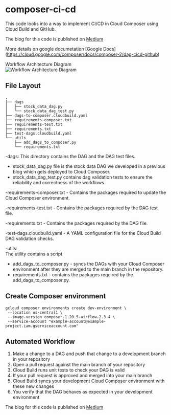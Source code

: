 # composer-ci-cd

This code looks into a way to implement CI/CD in Cloud Composer using Cloud Build and GitHub.

The blog for this code is published on [Medium](https://medium.com/@amarachi.ogu/implementing-ci-cd-in-cloud-composer-using-cloud-build-and-github-part-2-a721e4ed53da) 

More details on google documetation [Google Docs] (https://cloud.google.com/composer/docs/composer-2/dag-cicd-github)


Workflow Architecture Diagram   
![Workflow Architecture Diagram](https://miro.medium.com/v2/resize:fit:1400/format:webp/1*hIIbqvmZqgrcgDcp3jv4Iw.png)


## File Layout

```
.
├── dags
│   ├── stock_data_dag.py
│   └── stock_data_dag_test.py
├── dags-to-composer.cloudbuild.yaml
├── requirements-composer.txt
├── requirements-test.txt
├── requirements.txt
├── test-dags.cloudbuild.yaml
└── utils
    ├── add_dags_to_composer.py
    └── requirements.txt

```

-dags: 
This directory contains the DAG and the DAG test files.   
- stock_data_dag.py file is the stock data DAG we developed in a previous blog which gets deployed to Cloud Composer.    
- stock_data_dag_test.py contains dag validation tests to ensure the reliability and correctness of the workflows.  

-requirements-composer.txt - 
Contains the packages required to update the Cloud Composer environment.  

-requirements-test.txt - 
Contains the packages required by the DAG test file.  

-requirements.txt - 
Contains the packages required by the DAG file.  

-test-dags.cloudbuild.yaml - 
A YAML configuration file for the Cloud Build DAG validation checks.  

-utils:  
The utility contains a script  
- add_dags_to_composer.py - syncs the DAGs with your Cloud Composer environment after they are merged to the main branch in the repository.  
- requirements.txt - contains the packages required by the add_dags_to_composer.py.  


## Create Composer environment
```
gcloud composer environments create dev-environment \
 --location us-central1 \
 --image-version composer-1.20.5-airflow-2.3.4 \
 --service-account "example-account@example-project.iam.gserviceaccount.com"
```

## Automated Workflow

1. Make a change to a DAG and push that change to a development branch in your repository
2. Open a pull request against the main branch of your repository
3. Cloud Build runs unit tests to check your DAG is valid
4. If your pull request is approved and merged into your main branch
5. Cloud Build syncs your development Cloud Composer environment with these new changes 
6. You verify that the DAG behaves as expected in your development environment

The blog for this code is published on [Medium](https://medium.com/@amarachi.ogu/implementing-ci-cd-in-cloud-composer-using-cloud-build-and-github-part-2-a721e4ed53da)  
